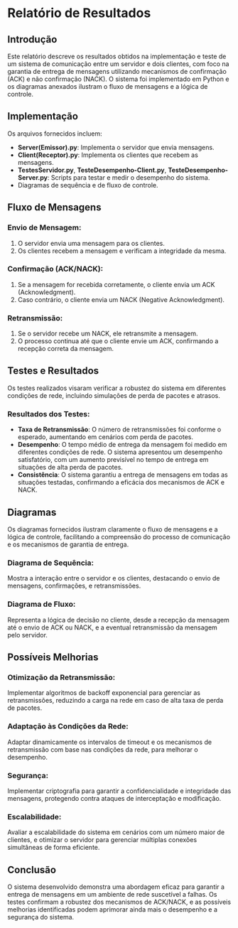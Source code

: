 # Relatório de Resultados

## Introdução
Este relatório descreve os resultados obtidos na implementação e teste de um sistema de comunicação entre um servidor e dois clientes, com foco na garantia de entrega de mensagens utilizando mecanismos de confirmação (ACK) e não confirmação (NACK). O sistema foi implementado em Python e os diagramas anexados ilustram o fluxo de mensagens e a lógica de controle.

## Implementação
Os arquivos fornecidos incluem:

- **Server(Emissor).py**: Implementa o servidor que envia mensagens.
- **Client(Receptor).py**: Implementa os clientes que recebem as mensagens.
- **TestesServidor.py**, **TesteDesempenho-Client.py**, **TesteDesempenho-Server.py**: Scripts para testar e medir o desempenho do sistema.
- Diagramas de sequência e de fluxo de controle.

## Fluxo de Mensagens

### Envio de Mensagem:
1. O servidor envia uma mensagem para os clientes.
2. Os clientes recebem a mensagem e verificam a integridade da mesma.

### Confirmação (ACK/NACK):
1. Se a mensagem for recebida corretamente, o cliente envia um ACK (Acknowledgment).
2. Caso contrário, o cliente envia um NACK (Negative Acknowledgment).

### Retransmissão:
1. Se o servidor recebe um NACK, ele retransmite a mensagem.
2. O processo continua até que o cliente envie um ACK, confirmando a recepção correta da mensagem.

## Testes e Resultados
Os testes realizados visaram verificar a robustez do sistema em diferentes condições de rede, incluindo simulações de perda de pacotes e atrasos.

### Resultados dos Testes:
- **Taxa de Retransmissão**: O número de retransmissões foi conforme o esperado, aumentando em cenários com perda de pacotes.
- **Desempenho**: O tempo médio de entrega da mensagem foi medido em diferentes condições de rede. O sistema apresentou um desempenho satisfatório, com um aumento previsível no tempo de entrega em situações de alta perda de pacotes.
- **Consistência**: O sistema garantiu a entrega de mensagens em todas as situações testadas, confirmando a eficácia dos mecanismos de ACK e NACK.

## Diagramas
Os diagramas fornecidos ilustram claramente o fluxo de mensagens e a lógica de controle, facilitando a compreensão do processo de comunicação e os mecanismos de garantia de entrega.

### Diagrama de Sequência:
Mostra a interação entre o servidor e os clientes, destacando o envio de mensagens, confirmações, e retransmissões.

### Diagrama de Fluxo:
Representa a lógica de decisão no cliente, desde a recepção da mensagem até o envio de ACK ou NACK, e a eventual retransmissão da mensagem pelo servidor.

## Possíveis Melhorias

### Otimização da Retransmissão:
Implementar algoritmos de backoff exponencial para gerenciar as retransmissões, reduzindo a carga na rede em caso de alta taxa de perda de pacotes.

### Adaptação às Condições da Rede:
Adaptar dinamicamente os intervalos de timeout e os mecanismos de retransmissão com base nas condições da rede, para melhorar o desempenho.

### Segurança:
Implementar criptografia para garantir a confidencialidade e integridade das mensagens, protegendo contra ataques de interceptação e modificação.

### Escalabilidade:
Avaliar a escalabilidade do sistema em cenários com um número maior de clientes, e otimizar o servidor para gerenciar múltiplas conexões simultâneas de forma eficiente.

## Conclusão
O sistema desenvolvido demonstra uma abordagem eficaz para garantir a entrega de mensagens em um ambiente de rede suscetível a falhas. Os testes confirmam a robustez dos mecanismos de ACK/NACK, e as possíveis melhorias identificadas podem aprimorar ainda mais o desempenho e a segurança do sistema.
